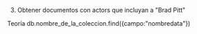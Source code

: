 3. Obtener documentos con actors que incluyan a "Brad Pitt"

Teoría
db.nombre_de_la_coleccion.find({campo:"nombredata"})
